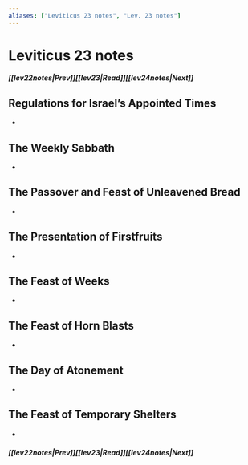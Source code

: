 ```yaml
---
aliases: ["Leviticus 23 notes", "Lev. 23 notes"]
---
```

# Leviticus 23 notes
##### <span class=arrow-left></span>[[lev22notes|Prev]]<span class=navigation-separator></span>[[lev23|Read]]<span class=navigation-separator></span>[[lev24notes|Next]]<span class=arrow-right></span>
## Regulations for Israel’s Appointed Times
- 
## The Weekly Sabbath
- 
## The Passover and Feast of Unleavened Bread
- 
## The Presentation of Firstfruits
- 
## The Feast of Weeks
- 
## The Feast of Horn Blasts
- 
## The Day of Atonement
- 
## The Feast of Temporary Shelters
- 
##### <span class=arrow-left></span>[[lev22notes|Prev]]<span class=navigation-separator></span>[[lev23|Read]]<span class=navigation-separator></span>[[lev24notes|Next]]<span class=arrow-right></span>